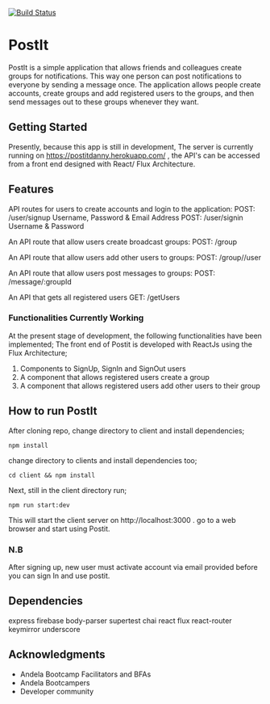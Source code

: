 [![Build Status](https://travis-ci.org/Dannytebj/post-it-app.svg?branch=dev1)](https://travis-ci.org/Dannytebj/post-it-app)
# PostIt
PostIt is a simple application that allows friends and colleagues create groups for notifications. This way one person can post notifications to everyone by sending a message once. The application allows people create accounts, create groups and add registered users to the groups, and then send messages out to these groups whenever they want.

## Getting Started
Presently, because this app is still in development, The server is currently running on https://postitdanny.herokuapp.com/ , the API's can be accessed from a front end designed with React/ Flux Architecture.

## Features
API routes for users to create accounts and login to the application:
POST: /user/signup Username, Password & Email Address
POST: /user/signin Username & Password

An API route that allow users create broadcast groups:
POST: /group

An API route that allow users add other users to groups:
POST: /group/<group id>/user

An API route that allow users post messages to groups:
POST: /message/:groupId

An API that gets all registered users
GET: /getUsers

### Functionalities Currently Working
At the present stage of development, the following functionalities have been implemented;
The front end of Postit is developed with ReactJs using the Flux Architecture;
1) Components to SignUp, SignIn and SignOut users
2) A component that allows registered users create a group 
3) A component that allows registered users add other users to their group

##  How to run PostIt
After cloning repo, change directory to client and install dependencies; 
```
npm install
```
change directory to clients and install dependencies too;
```
cd client && npm install
```
Next, still in the client directory run;
```
npm run start:dev
```
This will start the client server on http://localhost:3000 . go to a web browser and start using Postit.

### N.B 
After signing up, new user must activate account via email provided before you can sign In and use postit.

##  Dependencies
  express
  firebase
  body-parser
  supertest
  chai
  react
  flux
  react-router
  keymirror
  underscore

  ## Acknowledgments
* Andela Bootcamp Facilitators and BFAs
* Andela Bootcampers
* Developer community
